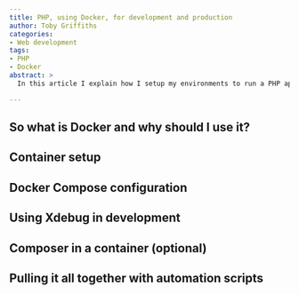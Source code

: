 ```yaml
---
title: PHP, using Docker, for development and production
author: Toby Griffiths
categories:
- Web development
tags:
- PHP
- Docker
abstract: >
  In this article I explain how I setup my environments to run a PHP application in Docker containers for development and/or production.

---
```

## So what is Docker and why should I use it?


## Container setup


## Docker Compose configuration


## Using Xdebug in development


## Composer in a container (optional)


## Pulling it all together with automation scripts